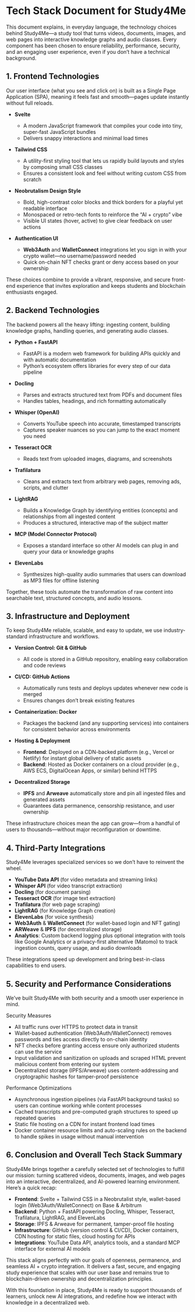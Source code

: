 # Tech Stack Document for Study4Me

This document explains, in everyday language, the technology choices behind Study4Me—a study tool that turns videos, documents, images, and web pages into interactive knowledge graphs and audio classes. Every component has been chosen to ensure reliability, performance, security, and an engaging user experience, even if you don’t have a technical background.

## 1. Frontend Technologies

Our user interface (what you see and click on) is built as a Single Page Application (SPA), meaning it feels fast and smooth—pages update instantly without full reloads.

*   **Svelte**

    *   A modern JavaScript framework that compiles your code into tiny, super-fast JavaScript bundles
    *   Delivers snappy interactions and minimal load times

*   **Tailwind CSS**

    *   A utility-first styling tool that lets us rapidly build layouts and styles by composing small CSS classes
    *   Ensures a consistent look and feel without writing custom CSS from scratch

*   **Neobrutalism Design Style**

    *   Bold, high-contrast color blocks and thick borders for a playful yet readable interface
    *   Monospaced or retro-tech fonts to reinforce the “AI + crypto” vibe
    *   Visible UI states (hover, active) to give clear feedback on user actions

*   **Authentication UI**

    *   **Web3Auth** and **WalletConnect** integrations let you sign in with your crypto wallet—no username/password needed
    *   Quick on-chain NFT checks grant or deny access based on your ownership

These choices combine to provide a vibrant, responsive, and secure front-end experience that invites exploration and keeps students and blockchain enthusiasts engaged.

## 2. Backend Technologies

The backend powers all the heavy lifting: ingesting content, building knowledge graphs, handling queries, and generating audio classes.

*   **Python + FastAPI**

    *   FastAPI is a modern web framework for building APIs quickly and with automatic documentation
    *   Python’s ecosystem offers libraries for every step of our data pipeline

*   **Docling**

    *   Parses and extracts structured text from PDFs and document files
    *   Handles tables, headings, and rich formatting automatically

*   **Whisper (OpenAI)**

    *   Converts YouTube speech into accurate, timestamped transcripts
    *   Captures speaker nuances so you can jump to the exact moment you need

*   **Tesseract OCR**

    *   Reads text from uploaded images, diagrams, and screenshots

*   **Trafilatura**

    *   Cleans and extracts text from arbitrary web pages, removing ads, scripts, and clutter

*   **LightRAG**

    *   Builds a Knowledge Graph by identifying entities (concepts) and relationships from all ingested content
    *   Produces a structured, interactive map of the subject matter

*   **MCP (Model Connector Protocol)**

    *   Exposes a standard interface so other AI models can plug in and query your data or knowledge graphs

*   **ElevenLabs**

    *   Synthesizes high-quality audio summaries that users can download as MP3 files for offline listening

Together, these tools automate the transformation of raw content into searchable text, structured concepts, and audio lessons.

## 3. Infrastructure and Deployment

To keep Study4Me reliable, scalable, and easy to update, we use industry-standard infrastructure and workflows.

*   **Version Control: Git & GitHub**

    *   All code is stored in a GitHub repository, enabling easy collaboration and code reviews

*   **CI/CD: GitHub Actions**

    *   Automatically runs tests and deploys updates whenever new code is merged
    *   Ensures changes don’t break existing features

*   **Containerization: Docker**

    *   Packages the backend (and any supporting services) into containers for consistent behavior across environments

*   **Hosting & Deployment**

    *   **Frontend**: Deployed on a CDN-backed platform (e.g., Vercel or Netlify) for instant global delivery of static assets
    *   **Backend**: Hosted as Docker containers on a cloud provider (e.g., AWS ECS, DigitalOcean Apps, or similar) behind HTTPS

*   **Decentralized Storage**

    *   **IPFS** and **Arweave** automatically store and pin all ingested files and generated assets
    *   Guarantees data permanence, censorship resistance, and user ownership

These infrastructure choices mean the app can grow—from a handful of users to thousands—without major reconfiguration or downtime.

## 4. Third-Party Integrations

Study4Me leverages specialized services so we don’t have to reinvent the wheel.

*   **YouTube Data API** (for video metadata and streaming links)
*   **Whisper API** (for video transcript extraction)
*   **Docling** (for document parsing)
*   **Tesseract OCR** (for image text extraction)
*   **Trafilatura** (for web page scraping)
*   **LightRAG** (for Knowledge Graph creation)
*   **ElevenLabs** (for voice synthesis)
*   **Web3Auth** & **WalletConnect** (for wallet-based login and NFT gating)
*   **ARWeave** & **IPFS** (for decentralized storage)
*   **Analytics**: Custom backend logging plus optional integration with tools like Google Analytics or a privacy-first alternative (Matomo) to track ingestion counts, query usage, and audio downloads

These integrations speed up development and bring best-in-class capabilities to end users.

## 5. Security and Performance Considerations

We’ve built Study4Me with both security and a smooth user experience in mind.

Security Measures

*   All traffic runs over HTTPS to protect data in transit
*   Wallet-based authentication (Web3Auth/WalletConnect) removes passwords and ties access directly to on-chain identity
*   NFT checks before granting access ensure only authorized students can use the service
*   Input validation and sanitization on uploads and scraped HTML prevent malicious content from entering our system
*   Decentralized storage (IPFS/Arweave) uses content-addressing and cryptographic hashes for tamper-proof persistence

Performance Optimizations

*   Asynchronous ingestion pipelines (via FastAPI background tasks) so users can continue working while content processes
*   Cached transcripts and pre-computed graph structures to speed up repeated queries
*   Static file hosting on a CDN for instant frontend load times
*   Docker container resource limits and auto-scaling rules on the backend to handle spikes in usage without manual intervention

## 6. Conclusion and Overall Tech Stack Summary

Study4Me brings together a carefully selected set of technologies to fulfill our mission: turning scattered videos, documents, images, and web pages into an interactive, decentralized, and AI-powered learning environment. Here’s a quick recap:

*   **Frontend**: Svelte + Tailwind CSS in a Neobrutalist style, wallet-based login (Web3Auth/WalletConnect) on Base & Arbitrum
*   **Backend**: Python + FastAPI powering Docling, Whisper, Tesseract, Trafilatura, LightRAG, and ElevenLabs
*   **Storage**: IPFS & Arweave for permanent, tamper-proof file hosting
*   **Infrastructure**: GitHub (version control & CI/CD), Docker containers, CDN hosting for static files, cloud hosting for APIs
*   **Integrations**: YouTube Data API, analytics tools, and a standard MCP interface for external AI models

This stack aligns perfectly with our goals of openness, permanence, and seamless AI + crypto integration. It delivers a fast, secure, and engaging study experience that scales with our user base and remains true to blockchain-driven ownership and decentralization principles.

With this foundation in place, Study4Me is ready to support thousands of learners, unlock new AI integrations, and redefine how we interact with knowledge in a decentralized web.
